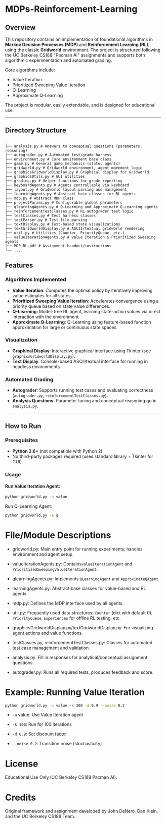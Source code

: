 # MDPs-Reinforcement-Learning

## Overview

This repository contains an implementation of foundational algorithms in **Markov Decision Processes (MDP)** and **Reinforcement Learning (RL)**, using the classic **Gridworld** environment. The project is structured following the UC Berkeley CS188 "Pacman AI" assignments and supports both algorithmic experimentation and automated grading.

Core algorithms include:
- Value Iteration
- Prioritized Sweeping Value Iteration
- Q-Learning
- Approximate Q-Learning

The project is modular, easily extendable, and is designed for educational use.

---

## Directory Structure
```
.
├── analysis.py # Answers to conceptual questions (parameters, reasoning)
├── autograder.py # Automated test/grade harness
├── environment.py # Core environment base class
├── game.py # General game mechanics (state, agents)
├── gridworld.py # Gridworld environment, agent movement logic
├── graphicsGridworldDisplay.py # Graphical display for Gridworld
├── graphicsUtils.py # GUI utilities
├── grading.py # Helper functions for grade reporting
├── keyboardAgents.py # Agents controllable via keyboard
├── layout.py # Gridworld layout parsing and management
├── learningAgents.py # Abstract base classes for RL agents
├── mdp.py # Abstract MDP class
├── projectParams.py # Configurable global parameters
├── qlearningAgents.py # Q-Learning and Approximate Q-Learning agents
├── reinforcementTestClasses.py # RL autograder test logic
├── testClasses.py # Test harness classes
├── testParser.py # Test file parsing
├── textDisplay.py # Text-based state visualizations
├── textGridworldDisplay.py # ASCII/textual gridworld rendering
├── util.py # Utilities (Counter, PriorityQueue, etc.)
├── valueIterationAgents.py # Value Iteration & Prioritized Sweeping agents
├── MDP_RL.pdf # Assignment handout/instructions
└── ...
```

## Features

### Algorithms Implemented

- **Value Iteration**: Computes the optimal policy by iteratively improving value estimates for all states.
- **Prioritized Sweeping Value Iteration**: Accelerates convergence using a priority queue based on state value differences.
- **Q-Learning**: Model-free RL agent, learning state-action values via direct interaction with the environment.
- **Approximate Q-Learning**: Q-Learning using feature-based function approximation for large or continuous state spaces.

### Visualization

- **Graphical Display**: Interactive graphical interface using Tkinter (see `graphicsGridworldDisplay.py`).
- **Text Display**: Console-based ASCII/textual interface for running in headless environments.

### Automated Grading

- **Autograder**: Supports running test cases and evaluating correctness (`autograder.py`, `reinforcementTestClasses.py`).
- **Analysis Questions**: Parameter tuning and conceptual reasoning go in `analysis.py`.

---

## How to Run

### Prerequisites

- **Python 3.6+** (not compatible with Python 2)
- No third-party packages required (uses standard library + Tkinter for GUI)

### Usage

#### Run Value Iteration Agent:

```bash
python gridworld.py -a value
```
Run Q-Learning Agent:
```bash
python gridworld.py -a q
```

# File/Module Descriptions

   - gridworld.py: Main entry point for running experiments; handles environment and agent setup.

   - valueIterationAgents.py: Contains```ValueIterationAgent``` and ```PrioritizedSweepingValueIterationAgent```.

   - qlearningAgents.py: Implements ```QLearningAgent``` and ```ApproximateQAgent```.

   - learningAgents.py: Abstract base classes for value-based and RL agents.

   - mdp.py: Defines the MDP interface used by all agents.

   - util.py: Frequently used data structures: ```Counter``` (dict with default 0), ```PriorityQueue```, ```Experiences``` for offline RL testing, etc.

   - graphicsGridworldDisplay.py/textGridworldDisplay.py: For visualizing agent actions and value functions.

   - testClasses.py, reinforcementTestClasses.py: Classes for automated test case management and validation.

   - analysis.py: Fill in responses for analytical/conceptual assignment questions.

   - autograder.py: Runs all required tests, produces feedback and score.

# Example: Running Value Iteration
```bash
python gridworld.py -a value -k 100 -d 0.9 --noise 0.2
```
- ```-a``` value: Use Value Iteration agent

- ```-k 100```: Run for 100 iterations

- ```-d 0.9```: Set discount factor

- ```--noise 0.2```: Transition noise (stochasticity)
# License
Educational Use Only (UC Berkeley CS188 Pacman AI).
# Credits

Original framework and assignment developed by
John DeNero, Dan Klein, and the UC Berkeley CS188 Team.


